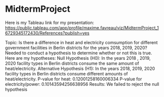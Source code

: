 # MidtermProject
Here is my Tableau link for my presentation: https://public.tableau.com/app/profile/maxime.favreau/viz/MidtermProject_16729345172430/References?publish=yes

Topic: Is there a difference in heat and electricity comsumption for different government facilities in Berlin districts for the years 2018, 2019, 2020?
Needed to conduct a hypothesis to determine whether or not this is true.
Here are my hypotheses:
Null Hypothesis (H0): In the years 2018 , 2019, 2020 facility types in Berlin districts consume the same amount of heat/electricity.
Alternative Hypothesis (H1): In the years 2018, 2019, 2020 facility types in Berlin districts consume different amounts of heat/electricity.
P-value for heat: 0.12001258160006334
P-value for electricity/power: 0.10143594256638956
Results: We failed to reject the null hypothesis
